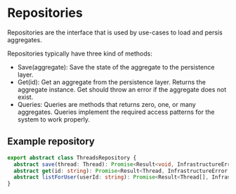 # Repositories

Repositories are the interface that is used by use-cases to load and persis
aggregates.

Repositories typically have three kind of methods:

- Save(aggregate): Save the state of the aggregate to the persistence layer.
- Get(id): Get an aggregate from the persistence layer. Returns the aggregate instance.
Get should throw an error if the aggregate does not exist.
- Queries: Queries are methods that returns zero, one, or many aggregates.
Queries implement the required access patterns for the system to work properly.

## Example repository

```typescript
export abstract class ThreadsRepository {
  abstract save(thread: Thread): Promise<Result<void, InfrastructureError>>;
  abstract get(id: string): Promise<Result<Thread, InfrastructureError | DomainError>>;
  abstract listForUser(userId: string): Promise<Result<Thread[], InfrastructureError | DomainError>>;
}
```
